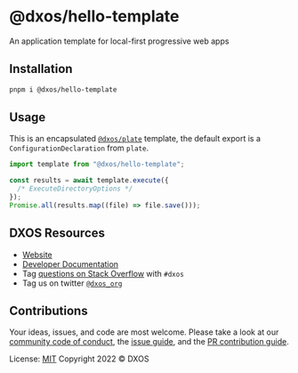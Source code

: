 # @dxos/hello-template

An application template for local-first progressive web apps

## Installation

```bash
pnpm i @dxos/hello-template
```

## Usage

This is an encapsulated [`@dxos/plate`](https://www.npmjs.com/package/@dxos/plate) template, the default export is a `ConfigurationDeclaration` from `plate`.

```ts
import template from "@dxos/hello-template";

const results = await template.execute({
  /* ExecuteDirectoryOptions */
});
Promise.all(results.map((file) => file.save()));
```

## DXOS Resources

- [Website](https://dxos.org)
- [Developer Documentation](https://docs.dxos.org)
- Tag [questions on Stack Overflow](https://stackoverflow.com/questions/tagged/dxos) with `#dxos`
- Tag us on twitter [`@dxos_org`](https://twitter.com/dxos_org)

## Contributions

Your ideas, issues, and code are most welcome. Please take a look at our [community code of conduct](https://github.com/dxos/dxos/blob/main/CODE_OF_CONDUCT.md), the [issue guide](https://github.com/dxos/dxos/blob/main/CONTRIBUTING.md#submitting-issues), and the [PR contribution guide](https://github.com/dxos/dxos/blob/main/CONTRIBUTING.md#submitting-prs).

License: [MIT](./LICENSE) Copyright 2022 © DXOS
